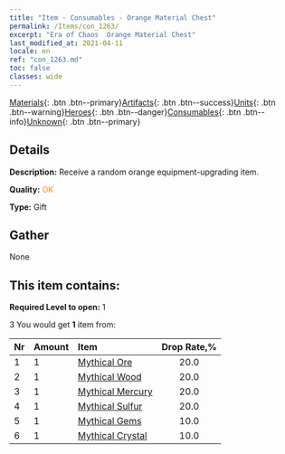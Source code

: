 ```yaml
---
title: "Item - Consumables - Orange Material Chest"
permalink: /Items/con_1263/
excerpt: "Era of Chaos  Orange Material Chest"
last_modified_at: 2021-04-11
locale: en
ref: "con_1263.md"
toc: false
classes: wide
---
```

 [Materials](/Items/){: .btn .btn--primary}[Artifacts](/Items/Artifacts/){: .btn .btn--success}[Units](/Items/Units/){: .btn .btn--warning}[Heroes](/Items/Heroes/){: .btn .btn--danger}[Consumables](/Items/Consumables/){: .btn .btn--info}[Unknown](/Items/Unknown/){: .btn .btn--primary}

## Details
 **Description:** Receive a random orange equipment-upgrading item.

 **Quality:** <span style="color: #FF8C00">OK</span>

 **Type:** Gift

## Gather

  None

## This item contains:

 **Required Level to open:** 1

 3 You would get **1** item  from:

  | Nr | Amount |     Item    | Drop Rate,% |
  |:---|:-------|:------------|:---------:|
  | 1 | 1 | [Mythical Ore](/Items/mat_61/) | 20.0 | 
  | 2 | 1 | [Mythical Wood](/Items/mat_62/) | 20.0 | 
  | 3 | 1 | [Mythical Mercury](/Items/mat_63/) | 20.0 | 
  | 4 | 1 | [Mythical Sulfur](/Items/mat_64/) | 20.0 | 
  | 5 | 1 | [Mythical Gems](/Items/mat_65/) | 10.0 | 
  | 6 | 1 | [Mythical Crystal](/Items/mat_66/) | 10.0 | 
